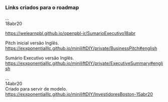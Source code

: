 ### Links criados para o roadmap


... <br>
18abr20 <br>

https://welearnpbl.github.io/openpbl-ir/SumarioExecutivo18abr 


Pitch inicial versão Inglês. <br>
https://exxponentialllc.github.io/miniliftDIY/private/BusinessPitch#english

Sumário Executivo versão Inglês. <br>
https://exxponentialllc.github.io/miniliftDIY/private/ExecutiveSummary#english


... <br>
14abr20 <br>
Criado para servir de modelo. <br>
https://exxponentialllc.github.io/miniliftDIY/InvestidoresBoston-15abr20

